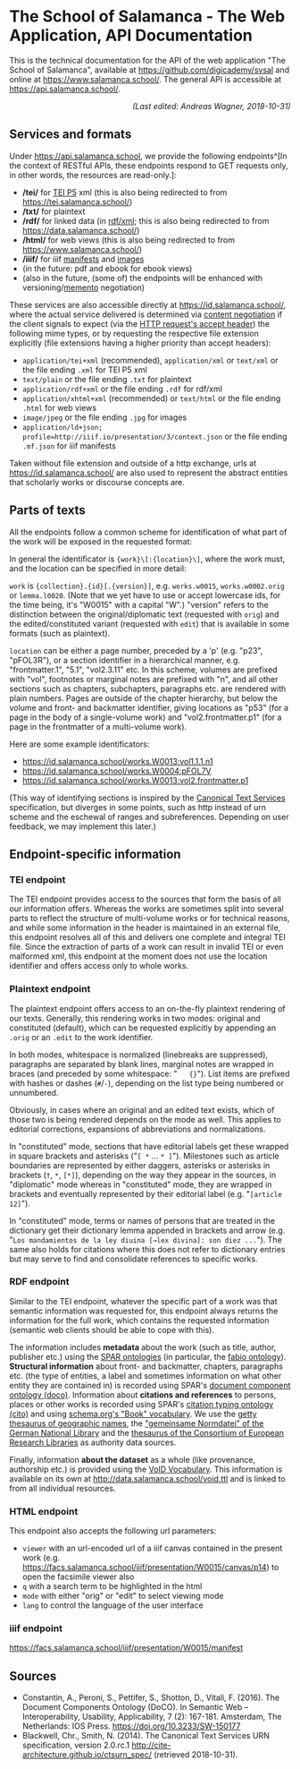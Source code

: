 # The School of Salamanca - The Web Application, API Documentation

This is the technical documentation for the API of the web application "The School of Salamanca",
available at <https://github.com/digicademy/svsal> and online at <https://www.salamanca.school/>.
The general API is accessible at <https://api.salamanca.school/>.

<div style="font-style: italic; text-align: right">(Last edited: Andreas Wagner, 2018-10-31)</div>

## Services and formats

Under <https://api.salamanca.school>, we provide the following endpoints^[In the context of RESTful APIs, these endpoints respond to GET requests only, in other words, the resources are read-only.]:

* **/tei/** for [TEI P5](http://www.tei-c.org/release/doc/tei-p5-doc/en/html/index.html) xml (this is also being redirected to from <https://tei.salamanca.school/>)
* **/txt/** for plaintext
* **/rdf/** for linked data (in [rdf/xml](https://www.w3.org/TR/rdf11-primer/); this is also being redirected to from <https://data.salamanca.school/>)
* **/html/** for web views (this is also being redirected to from <https://www.salamanca.school/>)
* **/iiif/** for iiif [manifests](https://iiif.io/api/presentation/2.1/) and [images](https://iiif.io/api/image/2.1/)
* (in the future: pdf and ebook for ebook views)
* (also in the future, (some of) the endpoints will be enhanced with versioning/[memento](http://mementoweb.org/guide/howto/) negotiation)

These services are also accessible directly at <https://id.salamanca.school/>, where the actual service delivered is determined via [content negotiation](https://developer.mozilla.org/en-US/docs/Web/HTTP/Content_negotiation) if the client signals to expect (via the [HTTP request's accept header](https://www.w3.org/Protocols/HTTP/HTRQ_Headers.html#z3)) the following mime types, or by requesting the respective file extension explicitly (file extensions having a higher priority than accept headers):

* `application/tei+xml` (recommended), `application/xml` or `text/xml` or the file ending `.xml` for TEI P5 xml
* `text/plain` or the file ending `.txt` for plaintext
* `application/rdf+xml` or the file ending `.rdf` for rdf/xml
* `application/xhtml+xml` (recommended) or `text/html` or the file ending `.html` for web views
* `image/jpeg` or the file ending `.jpg` for images
* `application/ld+json; profile=http://iiif.io/presentation/3/context.json` or the file ending `.mf.json` for iiif manifests

Taken without file extension and outside of a http exchange, urls at <https://id.salamanca.school/> are also used to represent the abstract entities that scholarly works or discourse concepts are.

## Parts of texts

All the endpoints follow a common scheme for identification of what part of the work will be exposed in the requested format:

In general the identificator is `{work}\[:{location}\]`, where the work must, and the location can be specified in more detail:

`work` is `{collection}.{id}[.{version}]`, e.g. `works.w0015`, `works.w0002.orig` or `lemma.l0020`. (Note that we yet have to use or accept lowercase ids, for the time being, it's "W0015" with a capital "W".) "version" refers to the distinction between the original/diplomatic text (requested with `orig`) and the edited/constituted variant (requested with `edit`) that is available in some formats (such as plaintext).

`location` can be either a page number, preceded by a 'p' (e.g. "p23", "pFOL3R"), or a section identifier in a hierarchical manner, e.g. "frontmatter.1", "5.1", "vol2.3.11" etc. In this scheme, volumes are prefixed with "vol", footnotes or marginal notes are prefixed with "n", and all other sections such as chapters, subchapters, paragraphs etc. are rendered with plain numbers. Pages are outside of the chapter hierarchy, but below the volume and front- and backmatter identifier, giving locations as "p53" (for a page in the body of a single-volume work) and "vol2.frontmatter.p1" (for a page in the frontmatter of a multi-volume work).

Here are some example identificators:

* <https://id.salamanca.school/works.W0013:vol1.1.1.n1>
* <https://id.salamanca.school/works.W0004:pFOL7V>
* <https://id.salamanca.school/works.W0013:vol2.frontmatter.p1>

(This way of identifying sections is inspired by the [Canonical Text Services](http://cite-architecture.github.io/ctsurn/overview/) specification, but diverges in some points, such as http instead of urn scheme and the eschewal of ranges and subreferences. Depending on user feedback, we may implement this later.)

## Endpoint-specific information

### TEI endpoint

The TEI endpoint provides access to the sources that form the basis of all our information offers. Whereas the works are sometimes split into several parts to reflect the structure of multi-volume works or for technical reasons, and while some information in the header is maintained in an external file, this endpoint resolves all of this and delivers one complete and integral TEI file. Since the extraction of parts of a work can result in invalid TEI or even malformed xml, this endpoint at the moment does not use the location identifier and offers access only to whole works.

### Plaintext endpoint

The plaintext endpoint offers access to an on-the-fly plaintext rendering of our texts. Generally, this rendering works in two modes: original and constituted (default), which can be requested explicitly by appending an `.orig` or an `.edit` to the work identifier.

In both modes, whitespace is normalized (linebreaks are suppressed), paragraphs are separated by blank lines, marginal notes are wrapped in braces (and preceded by some whitespace: "`   {}`"). List items are prefixed with hashes or dashes (`#`/`-`), depending on the list type being numbered or unnumbered.

Obviously, in cases where an original and an edited text exists, which of those two is being rendered depends on the mode as well. This applies to editorial corrections, expansions of abbreviations and normalizations.

In "constituted" mode, sections that have editorial labels get these wrapped in square brackets and asterisks ("`[ *` ... `* ]`"). Milestones such as article boundaries are represented by either daggers, asterisks or asterisks in brackets (`†`, `*`, `[*]`), depending on the way they appear in the sources, in "diplomatic" mode whereas in "constituted" mode, they are wrapped in brackets and eventually represented by their editorial label (e.g. "`[article 12]`").

In "constituted" mode, terms or names of persons that are treated in the dictionary get their dictionary lemma appended in brackets and arrow (e.g. "`Los mandamientos de la ley diuina [→lex divina]: son diez ...`"). The same also holds for citations where this does not refer to dictionary entries but may serve to find and consolidate references to specific works.

### RDF endpoint

Similar to the TEI endpoint, whatever the specific part of a work was that semantic information was requested for, this endpoint always returns the information for the full work, which contains the requested information (semantic web clients should be able to cope with this).

The information includes **metadata** about the work (such as title, author, publisher etc.) using the [SPAR ontologies](http://www.sparontologies.net/) (in particular, the [fabio ontology](http://www.sparontologies.net/ontologies/fabio)). **Structural information** about front- and backmatter, chapters, paragraphs etc. (the type of entities, a label and sometimes information on what other entity they are contained in) is recorded using SPAR's [document component ontology (doco)](http://www.sparontologies.net/ontologies/doco). Information about **citations and references** to persons, places or other works is recorded using SPAR's [citation typing ontology (cito)](http://www.sparontologies.net/ontologies/cito) and using [schema.org's "Book" vocabulary](https://schema.org/Book). We use the [getty thesaurus of geographic names](http://www.getty.edu/research/tools/vocabularies/tgn/index.html), the ["gemeinsame Normdatei" of the German National Library](http://www.dnb.de/DE/Standardisierung/GND/gnd_node.html) and the [thesaurus of the Consortium of European Research Libraries](https://data.cerl.org/thesaurus/_search) as authority data sources.

Finally, information **about the dataset** as a whole (like provenance, authorship etc.) is provided using the [VoID Vocabulary](https://www.w3.org/TR/void/). This information is available on its own at <http://data.salamanca.school/void.ttl> and is linked to from all individual resources.

### HTML endpoint

This endpoint also accepts the following url parameters:

* `viewer` with an url-encoded url of a iiif canvas contained in the present work (e.g. <https://facs.salamanca.school/iiif/presentation/W0015/canvas/p14>) to open the facsimile viewer also
* `q` with a search term to be highlighted in the html
* `mode` with either "orig" or "edit" to select viewing mode
* `lang` to control the language of the user interface

### iiif endpoint

<https://facs.salamanca.school/iiif/presentation/W0015/manifest>

## Sources

* Constantin, A., Peroni, S., Pettifer, S., Shotton, D., Vitali, F. (2016). The Document Components Ontology (DoCO). In Semantic Web – Interoperability, Usability, Applicability, 7 (2): 167-181. Amsterdam, The Netherlands: IOS Press. https://doi.org/10.3233/SW-150177
* Blackwell, Chr., Smith, N. (2014). The Canonical Text Services URN specification, version 2.0.rc.1 <http://cite-architecture.github.io/ctsurn_spec/> (retrieved 2018-10-31).
